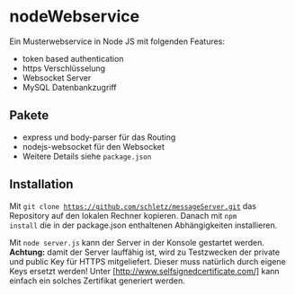 # nodeWebservice
Ein Musterwebservice in Node JS mit folgenden Features:
- token based authentication
- https Verschlüsselung
- Websocket Server
- MySQL Datenbankzugriff

## Pakete
- express und body-parser für das Routing
- nodejs-websocket für den Websocket
- Weitere Details siehe <code>package.json</code>

## Installation
Mit <code>git clone https://github.com/schletz/messageServer.git</code> das Repository auf den lokalen Rechner kopieren. 
Danach mit <code>npm install</code> die in der package.json enthaltenen Abhängigkeiten installieren.

Mit <code>node server.js</code> kann der Server in der Konsole gestartet werden. <b>Achtung:</b> damit der Server lauffähig ist,
wird zu Testzwecken der private und public Key für HTTPS mitgeliefert. Dieser muss natürlich durch eigene Keys ersetzt werden!
Unter [http://www.selfsignedcertificate.com/] kann einfach ein solches Zertifikat generiert werden.

